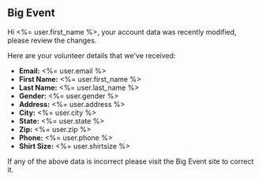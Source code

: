 ## Big Event

Hi <%= user.first_name %>, your account data was recently modified,
please review the changes.

Here are your volunteer details that we've received:

 - **Email:** <%= user.email %>
 - **First Name:** <%= user.first_name %>
 - **Last Name:** <%= user.last_name %>
 - **Gender:** <%= user.gender %>
 - **Address:** <%= user.address %>
 - **City:** <%= user.city %>
 - **State:** <%= user.state %>
 - **Zip:** <%= user.zip %>
 - **Phone:** <%= user.phone %>
 - **Shirt Size:** <%= user.shirtsize %>

If any of the above data is incorrect please visit the Big Event site to correct it.
